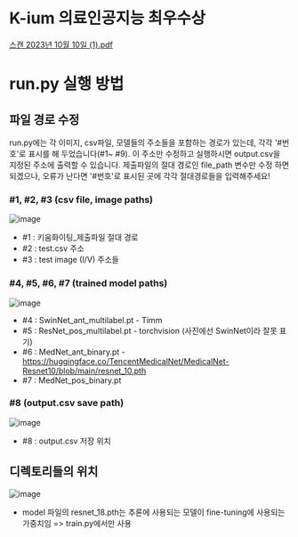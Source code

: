 # K-ium 의료인공지능 최우수상
[스캔 2023년 10월 10일 (1).pdf](https://github.com/KSI000321/Kium-/files/14414355/2023.10.10.1.pdf)


# run.py 실행 방법

## 파일 경로 수정
run.py에는 각 이미지, csv파일, 모델들의 주소들을 포함하는 경로가 있는데, 각각 '#번호'로 표시를 해 두었습니다(#1~ #9). 이 주소만 수정하고 실행하시면 output.csv을 지정된 주소에 출력할 수 있습니다. 제출파일의 절대 경로인 file_path 변수만 수정 하면 되겠으나, 오류가 난다면 '#번호'로 표시된 곳에 각각 절대경로들을 입력해주세요!

### #1, #2, #3 (csv file, image paths)
![image](https://github.com/KSI000321/git_practice/assets/122200920/6679781d-00e2-47b3-83bc-eff1ef88637d)
  * #1 : 키움화이팅_제출파일 절대 경로
  * #2 : test.csv 주소
  * #3 : test image (I/V) 주소들

### #4, #5, #6, #7 (trained model paths)
![image](https://github.com/KSI000321/git_practice/assets/122200920/3389c09c-f555-4672-97d8-c6230b5f3992)

  * #4 : SwinNet_ant_multilabel.pt - Timm
  * #5 : ResNet_pos_multilabel.pt - torchvision (사진에선 SwinNet이라 잘못 표기)
  * #6 : MedNet_ant_binary.pt - https://huggingface.co/TencentMedicalNet/MedicalNet-Resnet10/blob/main/resnet_10.pth
  * #7 : MedNet_pos_binary.pt

### #8 (output.csv save path)
![image](https://github.com/KSI000321/git_practice/assets/122200920/35adf274-fc08-42df-bed1-9e9d59dc8fa2)
  * #8 : output.csv 저장 위치

## 디렉토리들의 위치
![image](https://github.com/KSI000321/git_practice/assets/122200920/3e8cc9a3-4d11-4a34-8f77-3d37c064e344)
* model 파일의 resnet_18.pth는 추론에 사용되는 모델이 fine-tuning에 사용되는 가중치임 => train.py에서만 사용 
